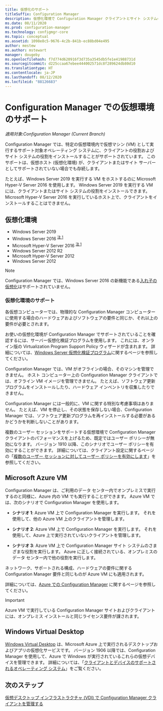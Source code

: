 ```yaml
---
title: 仮想化のサポート
titleSuffix: Configuration Manager
description: 仮想化環境で Configuration Manager クライアントとサイト システムの役割をインストールするための要件。
ms.date: 08/11/2020
ms.prod: configuration-manager
ms.technology: configmgr-core
ms.topic: conceptual
ms.assetid: 1098e8c5-9676-4c2b-841b-ec88bd04e495
author: mestew
ms.author: mstewart
manager: dougeby
ms.openlocfilehash: f7d774d620916f3d735a3545db5fe1e41988731d
ms.sourcegitcommit: d225ccaa67ebee444002571dc8f289624db80d10
ms.translationtype: HT
ms.contentlocale: ja-JP
ms.lasthandoff: 08/12/2020
ms.locfileid: "88126683"
---
```

# <a name="support-for-virtualization-environments-with-configuration-manager"></a>Configuration Manager での仮想環境のサポート

*適用対象:Configuration Manager (Current Branch)*

Configuration Manager では、特定の仮想環境内で仮想マシン (VM) として実行するサポート対象オペレーティング システムに、クライアントの役割およびサイト システムの役割をインストールすることがサポートされています。 このサポートは、仮想ホスト (仮想化環境) が、クライアントまたはサイト サーバーとしてサポートされていない場合でも存続します。

たとえば、Windows Server 2019 を実行する VM をホストするのに Microsoft Hyper-V Server 2016 を使用します。 Windows Server 2019 を実行する VM には、クライアントまたはサイト システムの役割をインストールできます。 Microsoft Hyper-V Server 2016 を実行しているホスト上で、クライアントをインストールすることはできません。

## <a name="virtualization-environments"></a>仮想化環境

- Windows Server 2019  
- Windows Server 2016 <sup>[注 1](#bkmk_note1)</sup>  
- Microsoft Hyper-V Server 2016 <sup>[注 1](#bkmk_note1)</sup>  
- Windows Server 2012 R2  
- Microsoft Hyper-V Server 2012  
- Windows Server 2012  

<a name="bkmk_note1"></a>

> [!NOTE]
> Configuration Manager では、Windows Server 2016 の新機能である[入れ子の仮想化](https://docs.microsoft.com/windows-server/virtualization/hyper-v/What-s-new-in-Hyper-V-on-Windows#nested-virtualization-new)はサポートされていません。

### <a name="virtualization-environment-support"></a>仮想化環境のサポート

各仮想コンピューターでは、物理的な Configuration Manager コンピューターに使用する場合のハードウェアおよびソフトウェアの要件と同じか、それ以上の要件が必要とされます。

お使いの仮想化環境が Configuration Manager でサポートされていることを確認するには、サーバー仮想化検証プログラムを使用します。 これには、オンライン版の Virtualization Program Support Policy ウィザードが含まれます。 詳細については、[Windows Server 仮想化検証プログラム](https://www.windowsservercatalog.com/svvp.aspx)に関するページを参照してください。

Configuration Manager では、VM がオフラインの場合、そのマシンを管理できません。 ホスト コンピューター上の Configuration Manager クライアントでは、オフライン VM イメージを管理できません。 たとえば、ソフトウェア更新プログラムをインストールしたり、ハードウェア インベントリを収集したりできません。

Configuration Manager には一般的に、VM に関する特別な考慮事項はありません。 たとえば、VM を停止し、その状態を保存しない場合、Configuration Manager では、ソフトウェア更新プログラムを再インストールする必要があるかどうかを判断しないことがあります。

複数のユーザー セッションをサポートする仮想環境で Configuration Manager クライアントのパフォーマンスを上げるため、既定ではユーザー ポリシーが無効になります。 バージョン 1910 以降、このシナリオでユーザー ポリシーを有効にすることができます。 詳細については、クライアント設定に関するページの「[複数のユーザー セッションに対してユーザー ポリシーを有効にします](../../clients/deploy/about-client-settings.md#enable-user-policy-for-multiple-user-sessions)」を参照してください。

## <a name="microsoft-azure-vms"></a><a name="bkmk_Azure"></a> Microsoft Azure VM

Configuration Manager は、ご利用のデータ センター内でオンプレミスで実行するのと同様に、Azure 内の VM でも実行することができます。 Azure VM では、次のシナリオで Configuration Manager を使用します。

- **シナリオ 1**: Azure VM 上で Configuration Manager を実行します。 それを使用して、他の Azure VM 上のクライアントを管理します。

- **シナリオ 2**: Azure VM 上で Configuration Manager を実行します。 それを使用して、Azure 上で実行されていないクライアントを管理します。

- **シナリオ 3**: Azure VM 上で Configuration Manager サイト システムのさまざまな役割を実行します。 Azure に正しく接続されている、オンプレミスのデータ センター内で他の役割を実行します。

ネットワーク、サポートされる構成、ハードウェアの要件に関する Configuration Manager 要件と同じものが Azure VM にも適用されます。

詳細については、[Azure での Configuration Manager](../../understand/configuration-manager-on-azure.md) に関するページを参照してください。

> [!IMPORTANT]
> Azure VM で実行している Configuration Manager サイトおよびクライアントには、オンプレミス インストールと同じライセンス要件が課されます。

## <a name="windows-virtual-desktop"></a>Windows Virtual Desktop

[Windows Virtual Desktop](https://docs.microsoft.com/azure/virtual-desktop/) は、Microsoft Azure 上で実行されるデスクトップおよびアプリの仮想化サービスです。 バージョン 1906 以降では、Configuration Manager を使用して、Azure で Windows が実行されているこれらの仮想デバイスを管理できます。 詳細については、「[クライアントとデバイスのサポートされるオペレーティング システム](supported-operating-systems-for-clients-and-devices.md#windows-virtual-desktop)」をご覧ください。

## <a name="next-steps"></a>次のステップ

[仮想デスクトップ インフラストラクチャ (VDI) で Configuration Manager クライアントを管理する](../../clients/deploy/plan/considerations-for-managing-clients-in-a-vdi.md)